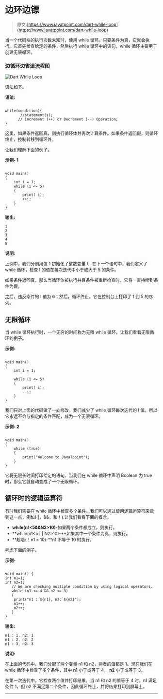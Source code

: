 # 边环边镖

> 原文:[https://www.javatpoint.com/dart-while-loop](https://www.javatpoint.com/dart-while-loop)

当一个代码块的执行次数未知时，使用 while 循环。只要条件为真，它就会执行。它首先检查给定的条件，然后执行 while 循环中的语句。while 循环主要用于创建无限循环。

### 边循环边省道流程图

![Dart While Loop](../Images/42575175d3a5fdc3d8b7de948535bb86.png)

语法如下。

**语法:**

```

while(condition){
       //statement(s);
      // Increment (++) or Decrement (--) Operation;
}

```

这里，如果条件返回真，则执行循环体并再次计算条件。如果条件返回假，则循环终止，控制转移到循环外。

让我们理解下面的例子。

**示例- 1**

```

void main() 
{
    int i = 1;
    while (i <= 5)
    {
        print( i);
        ++i;
    }
}

```

**输出:**

```
1
2
3
4
5

```

**说明:**

上例中，我们分别用值 1 初始化了整数变量 I，在下一个语句中，我们定义了 while 循环，检查 I 的值在每次迭代中小于或大于 5 的条件。

如果条件返回真，那么当循环体被执行并且条件被重新检查时。它将一直持续到条件为假。

之后，违反条件的 I 值为 6；然后，循环终止。它在控制台上打印了 1 到 5 的序列。

## 无限循环

当 while 循环执行时，一个无穷的时间称为无限 while 循环。让我们看看无限循环的例子。

**示例-**

```

void main() 
{
    int i = 1;

    while (i <= 5)
    {
        print( i);
        --i;
    }
}

```

我们只对上面的代码做了一处修改。我们减少了 while 循环每次迭代的 I 值。所以它永远不会与指定的条件匹配，成为一个无限循环。

**示例- 2**

```

void main() 
{ 
    while (true)
    {
        print("Welcome to JavaTpoint");
    }
}

```

它将无限长时间打印给定的语句。当我们在 while 循环中声明 Boolean 为 true 时，那么它就自动变成了一个无限循环。

## 循环时的逻辑运算符

有时我们需要在 while 循环中检查多个条件。我们可以通过使用逻辑运算符来做到这一点，例如(||，&&，和！).让我们看看下面的概念。

*   **while(n1<5&&N2>10)**-如果两个条件都成立，则执行。
*   **while(n1<5 | | N2>10)-**如果其中一个条件为真，则执行。
*   **趁着(！n1 = 10)-**n1 不等于 10 时执行。

考虑下面的例子。

**示例-**

```

void main() {
int n1=1;
int n2=1; 
   // We are checking multiple condition by using logical operators.
   while (n1 <= 4 && n2 <= 3)
   {
	print("n1 : ${n1}, n2: ${n2}");
	n1++;
	n2++;
   }
} 

```

**输出:**

```
n1 : 1, n2: 1
n1 : 2, n2: 2
n1 : 3, n2: 3

```

**说明:**

在上面的代码中，我们分配了两个变量 n1 和 n2，两者的值都是 1。现在我们在 while 循环中检查了多个条件，其中 **n1** 小于或等于 4， **n2** 小于或等于 3。

在第一次迭代中，它检查两个值并打印结果。当 n1 和 n2 的值等于 4 时。n1 满足条件 1，但 n2 不满足第二个条件，因此循环终止，并将结果打印到屏幕上。

* * *